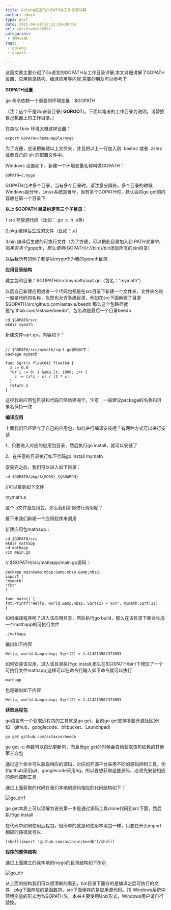 ```yaml
---
title: Golang语言的GOPATH与工作目录详解
author: admin
type: post
date: 2015-04-08T17:21:10+00:00
url: /archives/15567
categories:
 - 程序开发
tags:
 - golang
 - gopath

---
```

这篇文章主要介绍了Go语言的GOPATH与工作目录详解,本文详细讲解了GOPATH设置、应用目录结构、编译应用等内容,需要的朋友可以参考下

**GOPATH设置**

go 命令依赖一个重要的环境变量：$GOPATH

（注：这个不是Go安装目录( **GOROOT**)。下面以笔者的工作目录为说明，请替换自己机器上的工作目录。）


在类似 Unix 环境大概这样设置：

```
export GOPATH=/home/apple/mygo
```

为了方便，应该把新建以上文件夹，并且把以上一行加入到 .bashrc 或者 .zshrc 或者自己的 sh 的配置文件中。


Windows 设置如下，新建一个环境变量名称叫做GOPATH：

```
GOPATH=c:mygo
```

GOPATH允许多个目录，当有多个目录时，请注意分隔符，多个目录的时候Windows是分号，Linux系统是冒号，当有多个GOPATH时，默认会将go get的内容放在第一个目录下


**以上 $GOPATH 目录约定有三个子目录：**

1.src 存放源代码（比如：.go .c .h .s等）

2.pkg 编译后生成的文件（比如：.a）

3.bin 编译后生成的可执行文件（为了方便，可以把此目录加入到 $PATH 变量中，如果有多个gopath，那么使用${GOPATH//://bin:}/bin添加所有的bin目录）


以后我所有的例子都是以mygo作为我的gopath目录

**应用目录结构**

建立包和目录：$GOPATH/src/mymath/sqrt.go（包名：”mymath”）


以后自己新建应用或者一个代码包都是在src目录下新建一个文件夹，文件夹名称一般是代码包名称，当然也允许多级目录，例如在src下面新建了目录$GOPATH/src/github.com/astaxie/beedb 那么这个包路径就是“github.com/astaxie/beedb”，包名称是最后一个目录beedb


```
cd $GOPATH/src
mkdir mymath
```

新建文件sqrt.go，内容如下：


```

// $GOPATH/src/mymath/sqrt.go源码如下：
package mymath

func Sqrt(x float64) float64 {
  z := 0.0
  for i := 0; i &amp;lt; 1000; i++ {
    z -= (z*z - x) / (2 * x)
  }
  return z
}
```

这样我的应用包目录和代码已经新建完毕，注意：一般建议package的名称和目录名保持一致


**编译应用**

上面我们已经建立了自己的应用包，如何进行编译安装呢？有两种方式可以进行安装


1、只要进入对应的应用包目录，然后执行go install，就可以安装了

2、在任意的目录执行如下代码go install mymath


安装完之后，我们可以进入如下目录：


```
cd $GOPATH/pkg/${GOOS}_${GOARCH}
```

//可以看到如下文件

mymath.a


这个.a文件是应用包，那么我们如何进行调用呢？


接下来我们新建一个应用程序来调用


新建应用包mathapp：


```
cd $GOPATH/src
mkdir mathapp
cd mathapp
vim main.go
```

// $GOPATH/src/mathapp/main.go源码：


```
package main&amp;nbsp;&amp;nbsp;&amp;nbsp;
import (
"mymath"
"fmt"
)

func main() {
fmt.Printf("Hello, world.&amp;nbsp; Sqrt(2) = %vn", mymath.Sqrt(2))
}
```

如何编译程序呢？进入该应用目录，然后执行go build，那么在该目录下面会生成一个mathapp的可执行文件


```
./mathapp
```

输出如下内容


```
Hello, world.&amp;nbsp; Sqrt(2) = 1.414213562373095
```

如何安装该应用，进入该目录执行go install,那么在$GOPATH/bin/下增加了一个可执行文件mathapp,这样可以在命令行输入如下命令就可以执行


```
mathapp
```

也是输出如下内容


```
Hello, world.&amp;nbsp; Sqrt(2) = 1.414213562373095
```

**获取远程包**

go语言有一个获取远程包的工具就是go get，目前go get支持多数开源社区(例如：github、googlecode、bitbucket、Launchpad)


```
go get github.com/astaxie/beedb
```

go get -u 参数可以自动更新包，而且当go get的时候会自动获取该包依赖的其他第三方包

通过这个命令可以获取相应的源码，对应的开源平台采用不同的源码控制工具，例如github采用git、googlecode采用hg，所以要想获取这些源码，必须先安装相应的源码控制工具


通过上面获取的代码在我们本地的源码相应的代码结构如下：

[![go_dir1](https://blogstatic.haohtml.com//uploads/2023/09/go_dir1.png)](http://blog.haohtml.com/wp-content/uploads/2015/04/go_dir1.png)

go get本质上可以理解为首先第一步是通过源码工具clone代码到src下面，然后执行go install


在代码中如何使用远程包，很简单的就是和使用本地包一样，只要在开头import相应的路径就可以


```
[shell]import "github.com/astaxie/beedb"[/shell]
```

**程序的整体结构**

通过上面建立的我本地的mygo的目录结构如下所示


![go_dir](https://blogstatic.haohtml.com//uploads/2023/09/go_dir.png)

从上面的结构我们可以很清晰的看到，bin目录下面存的是编译之后可执行的文件，pkg下面存放的是函数包，src下面保存的是应用源代码。[1] Windows系统中环境变量的形式为%GOPATH%，本书主要使用Unix形式，Windows用户请自行替换。